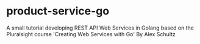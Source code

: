# product-service-go
A small tutorial developing REST API Web Services in Golang based on the Pluralsight course 'Creating Web Services with Go' By Alex Schultz
